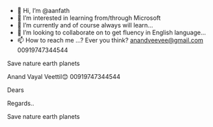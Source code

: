 - 👋 Hi, I’m @aanfath
- 👀 I’m interested in learning from/through Microsoft
- 🌱 I’m currently and of course always will learn...
- 💞️ I’m looking to collaborate on to get fluency in English language...
- 📫 How to reach me ...? Ever you think? 
anandveevee@gmail.com
00919747344544

Save nature earth planets

Anand Vayal Veettil😊
00919747344544

Dears

Regards.. 

<!---
aanfath/aanfath is a ✨ special ✨ repository because its `README.md` (this file) appears on your GitHub profile.
You can click the Preview link to take a look at your changes.
--->
Save nature earth planets
